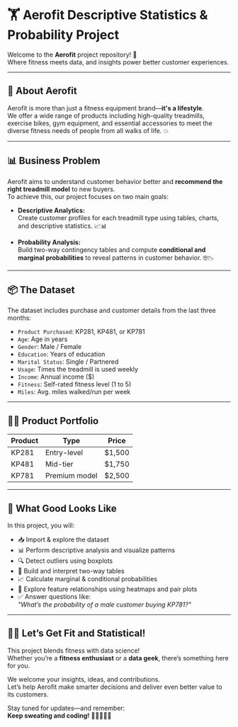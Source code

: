 # 🏋️ Aerofit Descriptive Statistics & Probability Project

Welcome to the **Aerofit** project repository! 🚀  
Where fitness meets data, and insights power better customer experiences.

---

## 💪 About Aerofit

Aerofit is more than just a fitness equipment brand—**it's a lifestyle**.  
We offer a wide range of products including high-quality treadmills, exercise bikes, gym equipment, and essential accessories to meet the diverse fitness needs of people from all walks of life. 💥

---

## 📊 Business Problem

Aerofit aims to understand customer behavior better and **recommend the right treadmill model** to new buyers.  
To achieve this, our project focuses on two main goals:

- **Descriptive Analytics:**  
  Create customer profiles for each treadmill type using tables, charts, and descriptive statistics. 📈📊  

- **Probability Analysis:**  
  Build two-way contingency tables and compute **conditional and marginal probabilities** to reveal patterns in customer behavior. 🤓📉

---

## 📦 The Dataset

The dataset includes purchase and customer details from the last three months:

- `Product Purchased`: KP281, KP481, or KP781  
- `Age`: Age in years  
- `Gender`: Male / Female  
- `Education`: Years of education  
- `Marital Status`: Single / Partnered  
- `Usage`: Times the treadmill is used weekly  
- `Income`: Annual income ($)  
- `Fitness`: Self-rated fitness level (1 to 5)  
- `Miles`: Avg. miles walked/run per week  

---

## 🏃‍♂️ Product Portfolio

| Product | Type          | Price    |
|---------|---------------|----------|
| KP281   | Entry-level   | $1,500   |
| KP481   | Mid-tier      | $1,750   |
| KP781   | Premium model | $2,500   |

---

## 🌟 What Good Looks Like

In this project, you will:

- 📥 Import & explore the dataset
- 📊 Perform descriptive analysis and visualize patterns
- 🔍 Detect outliers using boxplots
- 🧮 Build and interpret two-way tables
- 📈 Calculate marginal & conditional probabilities
- 🔗 Explore feature relationships using heatmaps and pair plots
- ✅ Answer questions like:  
  *"What’s the probability of a male customer buying KP781?"*

---

## 🚴‍♀️ Let’s Get Fit and Statistical!

This project blends fitness with data science!  
Whether you’re a **fitness enthusiast** or a **data geek**, there’s something here for you.

We welcome your insights, ideas, and contributions.  
Let’s help Aerofit make smarter decisions and deliver even better value to its customers.

Stay tuned for updates—and remember:  
**Keep sweating and coding!** 💪👨‍💻👩‍💻
